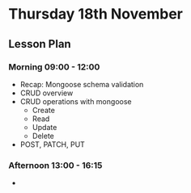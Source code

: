 # Thursday 18th November

## Lesson Plan

### Morning 09:00 - 12:00

+ Recap: Mongoose schema validation
+ CRUD overview
+ CRUD operations with mongoose
  + Create
  + Read
  + Update
  + Delete
+ POST, PATCH, PUT

### Afternoon 13:00 - 16:15

+ 
